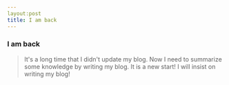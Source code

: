 ```yaml
---
layout:post
title: I am back
---
```

### I am back
> It's a long time that I didn't update my blog. Now I need to summarize some knowledge by writing my blog. It is a new start! I will insist on writing my blog!